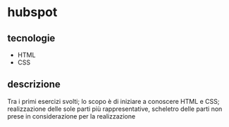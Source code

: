# hubspot
## tecnologie
* HTML
* CSS
## descrizione
Tra i primi esercizi svolti; lo scopo è di iniziare a conoscere HTML e CSS; realizzazione delle sole parti più rappresentative, scheletro delle parti non prese in considerazione per la realizzazione
